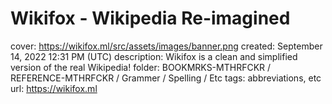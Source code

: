 # Wikifox - Wikipedia Re-imagined

cover: https://wikifox.ml/src/assets/images/banner.png
created: September 14, 2022 12:31 PM (UTC)
description: Wikifox is a clean and simplified version of the real Wikipedia!
folder: BOOKMRKS-MTHRFCKR / REFERENCE-MTHRFCKR / Grammer / Spelling / Etc
tags: abbreviations, etc
url: https://wikifox.ml